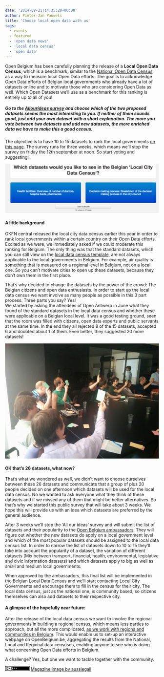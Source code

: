 ```yaml
---
date: '2014-08-21T14:35:28+00:00'
author: Pieter-Jan Pauwels
title: 'Choose local open data with us'
tags:
  - events
  - featured
  - 'open data news'
  - 'local data census'
  - 'open data'
---
```


Open Belgium has been carefully planning the release of a **Local Open Data Census**, which is a benchmark, similar to the [National Open Data Census](http://national.census.okfn.org/), as a way to measure local Open Data efforts. The goal is to acknowledge Open Data efforts of Belgian local governments who already have a lot of datasets online and to motivate those who are considering Open Data as well. Which Open Datasets we’ll use as a benchmark for this ranking is entirely up to all of you!

##### Go to the [Allourideas survey](http://www.allourideas.org/localdatacensus-be) and choose which of the two proposed datasets seems the most interesting to you. If neither of them sounds good, just add your own dataset with a short explanation. The more you vote between two datasets and add new datasets, the more enriched data we have to make this a good census.

The objective is to have 10 to 15 datasets to rank the local governments [on this page](http://be-city.census.okfn.org/). The survey runs for three weeks, which means we’ll stop the survey on friday the 12th september at noon. So start voting and suggesting!

[![Local Data Census](Screen-Shot-2014-08-21-at-15.07.39-1024x329.png)](http://www.allourideas.org/localdatacensus-be)

#### A little background

OKFN central released the local city data census earlier this year in order to rank local governments within a certain country on their Open Data efforts. Excited as we were, we immediately asked if we could moderate this ranking for Belgium. The only thing was that the standard datasets, which you can still view on the [local data census template,](http://be-city.census.okfn.org/) are not always applicable to the local governments in Belgium. For example, air quality is something that is measured on a regional level in Belgium, not on a local one. So you can’t motivate cities to open up these datasets, because they don’t own them in the first place.

That’s why decided to change the datasets by the power of the crowd: The Belgian citizens and open data enthusiasts. In order to start up the local data census we want involve as many people as possible in this 3 part process. Three parts you say? Yes!  
We started by asking the attendees of Open Antwerp in June what they found of the standard datasets in the local data census and whether these were applicable on a Belgian local level. It was a good testing ground, seen that the room was filled with citizens, open data experts and public servants at the same time. In the end they all rejected 8 of the 15 datasets, accepted 6 and doubted about 1 of them. Even better, they suggested 20 more datasets!

![IMG_20140625_194732](IMG_20140625_194732-1024x767.jpg)

#### **OK that’s 26 datasets, what now?**

That’s what we wondered as well, we didn’t want to choose ourselves between these 26 datasets and communicate that a group of plus 20 people decided on one afternoon which datasets will be used for the local data census. No we wanted to ask everyone what they think of these datasets and if we missed any of them that might be better alternatives. So that’s why we started this public survey that will take about 3 weeks. We hope this will provide us with an idea which datasets are preferred by the general audience.

After 3 weeks we’ll stop the ‘All our ideas’ survey and will submit the list of datasets and their popularity to the [Open Belgium ambassadors](http://openbelgium.be/members/). They will figure out whether the new datasets do apply on a local government level and which of the most popular datasets should be assigned to the local data census list. In order to narrow the list of datasets down to 10 to 15 they’ll take into account the popularity of a dataset, the variation of different datasets (Mix between transport, financial, health, environmental, legislative and civic information datasets) and which datasets apply to big as well as small and medium local governments.

When approved by the ambassadors, this final list will be implemented in the Belgian Local Data Census and we’ll start contacting Local City Governments and encourage them to fill in the census for their city. The local data census, just as the national one, is community based, so citizens themselves can also add datasets to their respective city.

#### A glimpse of the hopefully near future:

After the release of the local data census we want to involve the regional governments in building a regional census, which means less parties to approach, but all the more complicated, [as we work with regions and communities in Belgium](http://www.belgium.be/en/about_belgium/government/federale_staat/structure/). This would enable us to set-up an interactive webpage on OpenBelgium.be, aggregating the results from the National, Local and Regional data censuses, enabling anyone to see who is doing what concerning Open Data efforts in Belgium.

A challenge? Yes, but one we want to tackle together with the community.

![](80x15.png) [Magazine image by aussiegall](https://www.flickr.com/people/aussiegall/)
